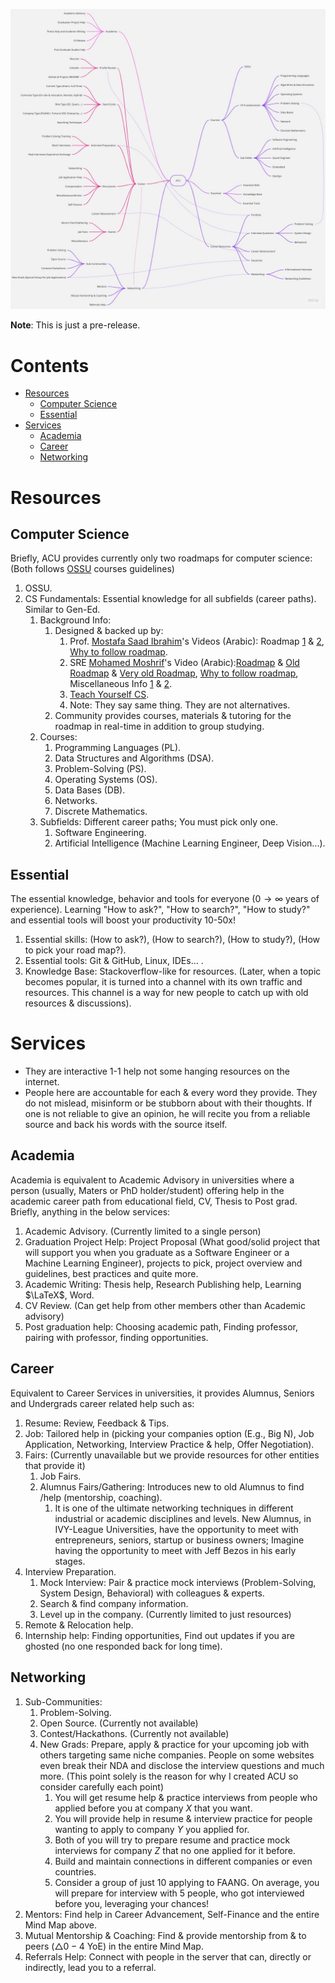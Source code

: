 ![MindMap](images/ACU_Services.jpg)

**Note**: This is just a pre-release.

# Contents

- [Resources](#resources)
  - [Computer Science](#computer-science)
  - [Essential](#essential)
- [Services](#services)
  - [Academia](#academia)
  - [Career](#career)
  - [Networking](#networking)

# Resources

## Computer Science

Briefly, ACU provides currently only two roadmaps for computer science: (Both follows [OSSU](https://github.com/ossu/computer-science) courses guidelines)

1. OSSU.
2. CS Fundamentals: Essential knowledge for all subfields (career paths). Similar to Gen-Ed.
   1. Background Info:
      1. Designed & backed up by:
         1. Prof. [Mostafa Saad Ibrahim](https://www.linkedin.com/in/mostafasaad/)'s Videos (Arabic): Roadmap [1](https://youtu.be/JkcmNrdhjMs) & [2](https://youtu.be/b56XFMNEzAs), [Why to follow roadmap](https://youtu.be/-oORn0GOWe4).
         2. SRE [Mohamed Moshrif](https://www.linkedin.com/in/mmeshref/)'s Video (Arabic):[Roadmap](https://youtu.be/RAHNZhcoi_Q) & [Old Roadmap](https://youtu.be/jZIXKlSJcrc) & [Very old Roadmap](https://www.facebook.com/watch/?ref=search&v=2050195395035796&external_log_id=c27c284f-d228-4e39-9c4d-1447de1697be&q=mohamed%20moshrif), [Why to follow roadmap](https://youtu.be/aKv3QNiB1NU), Miscellaneous Info [1](https://www.facebook.com/mmoshrif/videos/344220917562967/?__tn__=%2CO-R) & [2](https://www.facebook.com/watch/live/?ref=watch_permalink&v=2172114902843844).
         3. [Teach Yourself CS](https://teachyourselfcs.com/).
         4. Note: They say same thing. They are not alternatives.
      2. Community provides courses, materials & tutoring for the roadmap in real-time in addition to group studying.
   2. Courses:
      1. Programming Languages (PL).
      2. Data Structures and Algorithms (DSA).
      3. Problem-Solving (PS).
      4. Operating Systems (OS).
      5. Data Bases (DB).
      6. Networks.
      7. Discrete Mathematics.
   3. Subfields: Different career paths; You must pick only one.
         1. Software Engineering.
         2. Artificial Intelligence (Machine Learning Engineer, Deep Vision...).

## Essential

The essential knowledge, behavior and tools for everyone ($0\rightarrow \infty$ years of experience). Learning "How to ask?", "How to search?", "How to study?" and essential tools will boost your productivity 10-50x!

1. Essential skills: (How to ask?), (How to search?), (How to study?), (How to pick your road map?).
2. Essential tools: Git & GitHub, Linux, IDEs... .
3. Knowledge Base: Stackoverflow-like for resources. (Later, when a topic becomes popular, it is turned into a channel with its own traffic and resources. This channel is a way for new people to catch up with old resources & discussions).

# Services

* They are interactive 1-1 help not some hanging resources on the internet.
* People here are accountable for each & every word they provide. They do not mislead, misinform or be stubborn about with their thoughts. If one is not reliable to give an opinion, he will recite you from a reliable source and back his words with the source itself.

## Academia

Academia is equivalent to Academic Advisory in universities where a person (usually, Maters or PhD holder/student) offering help in the academic career path from educational field, CV, Thesis to Post grad. Briefly, anything in the below services:

1. Academic Advisory. (Currently limited to a single person)
2. Graduation Project Help: Project Proposal (What good/solid project that will support you when you graduate as a Software Engineer or a Machine Learning Engineer), projects to pick, project overview and guidelines, best practices and quite more.
3. Academic Writing: Thesis help, Research Publishing help, Learning $\LaTeX$, Word.
4. CV Review. (Can get help from other members other than Academic advisory)
5. Post graduation help: Choosing academic path, Finding professor, pairing with professor, finding opportunities.

## Career

Equivalent to Career Services in universities, it provides Alumnus, Seniors and Undergrads career related help such as:

1. Resume: Review, Feedback & Tips.
2. Job: Tailored help in (picking your companies option (E.g., Big N), Job Application, Networking, Interview Practice & help, Offer Negotiation).
3. Fairs: (Currently unavailable but we provide resources for other entities that provide it)
   1. Job Fairs.
   2. Alumnus Fairs/Gathering: Introduces new to old Alumnus to find /help (mentorship, coaching).
      1. It is one of the ultimate networking techniques in different industrial or academic disciplines and levels. New Alumnus, in IVY-League Universities, have the opportunity to meet with entrepreneurs, seniors, startup or business owners; Imagine having the opportunity to meet with Jeff Bezos in his early stages.
4. Interview Preparation.
   1. Mock Interview: Pair & practice mock interviews (Problem-Solving, System Design, Behavioral) with colleagues & experts.
   2. Search & find company information.
   3. Level up in the company. (Currently limited to just resources)
5. Remote & Relocation help.
6. Internship help: Finding opportunities, Find out updates if you are ghosted (no one responded back for long time).

## Networking

1. Sub-Communities:
   1. Problem-Solving.
   2. Open Source. (Currently not available)
   3. Contest/Hackathons. (Currently not available)
   4. New Grads: Prepare, apply & practice for your upcoming job with others targeting same niche companies. People on some websites even break their NDA and disclose the interview questions and much more. (This point solely is the reason for why I created ACU so consider carefully each point)
      1. You will get resume help & practice interviews from people who applied before you at company *X* that you want.
      2. You will provide help in resume & interview practice for people wanting to apply to company *Y* you applied for.
      3. Both of you will try to prepare resume and practice mock interviews for company *Z* that no one applied for it before.
      4. Build and maintain connections in different companies or even countries.
      5. Consider a group of just 10 applying to FAANG. On average, you will prepare for interview with 5 people, who got interviewed before you, leveraging your chances!
2. Mentors: Find help in Career Advancement, Self-Finance and the entire Mind Map above.
3. Mutual Mentorship & Coaching: Find & provide mentorship from & to peers ($\triangle 0-4$ YoE) in the entire Mind Map.
4. Referrals Help: Connect with people in the server that can, directly or indirectly, lead you to a referral.
